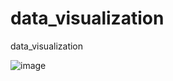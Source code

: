 # data_visualization
data_visualization

![image](https://user-images.githubusercontent.com/49851871/93726372-a9efa880-fbf0-11ea-95fb-99f562c1a6c9.png)
